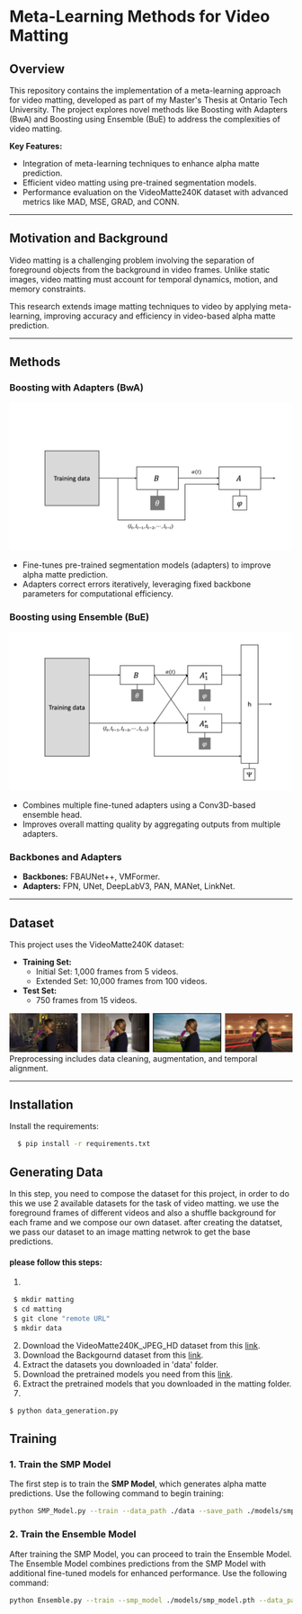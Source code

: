 # Meta-Learning Methods for Video Matting

## Overview
This repository contains the implementation of a meta-learning approach for video matting, developed as part of my Master's Thesis at Ontario Tech University. The project explores novel methods like Boosting with Adapters (BwA) and Boosting using Ensemble (BuE) to address the complexities of video matting.

**Key Features:**
- Integration of meta-learning techniques to enhance alpha matte prediction.
- Efficient video matting using pre-trained segmentation models.
- Performance evaluation on the VideoMatte240K dataset with advanced metrics like MAD, MSE, GRAD, and CONN.

---

## Motivation and Background
Video matting is a challenging problem involving the separation of foreground objects from the background in video frames. Unlike static images, video matting must account for temporal dynamics, motion, and memory constraints.

This research extends image matting techniques to video by applying meta-learning, improving accuracy and efficiency in video-based alpha matte prediction.

---

## Methods

### Boosting with Adapters (BwA)
![Boosting with Adapters](Pictures/bue_image.png)
- Fine-tunes pre-trained segmentation models (adapters) to improve alpha matte prediction.
- Adapters correct errors iteratively, leveraging fixed backbone parameters for computational efficiency.

### Boosting using Ensemble (BuE)
![Boosting using Ensemble](Pictures/bwa_image.png)
- Combines multiple fine-tuned adapters using a Conv3D-based ensemble head.
- Improves overall matting quality by aggregating outputs from multiple adapters.

### Backbones and Adapters
- **Backbones:** FBAUNet++, VMFormer.
- **Adapters:** FPN, UNet, DeepLabV3, PAN, MANet, LinkNet.

---

## Dataset
This project uses the VideoMatte240K dataset:

- **Training Set:**
  - Initial Set: 1,000 frames from 5 videos.
  - Extended Set: 10,000 frames from 100 videos.
- **Test Set:**
  - 750 frames from 15 videos.

![Data example](Pictures/data.png)
Preprocessing includes data cleaning, augmentation, and temporal alignment.

---

## Installation

Install the requirements:

```bash
  $ pip install -r requirements.txt
```

## Generating Data
In this step, you need to compose the dataset for this project, in order to do this we use 2 available datasets for the task of video matting. we use the foreground frames of different videos and also a shuffle background for each frame and we compose our own dataset. after creating the datatset, we pass our dataset to an image matting netwrok to get the base predictions.

#### please follow this steps:
1.

```bash
 $ mkdir matting
 $ cd matting
 $ git clone "remote URL"
 $ mkdir data
```
2. Download the VideoMatte240K_JPEG_HD dataset from this [link](https://drive.google.com/file/d/1IUp_301x8BnPjE81QBzyLASn3ZSosUF6/view).
3. Download the Backgournd dataset from this [link](https://drive.google.com/file/d/1FqD-HfwXwbeTswQEIFaQkaVWUh_i6cSy/view). 
4. Extract the datasets you downloaded in 'data' folder.
5. Download the pretrained models you need from this [link](https://drive.google.com/file/d/1NzEjOtC9GqHnnLJoYfAx-l1_B-kEjYnX/view?usp=share_link). 
6. Extract the pretrained models that you downloaded in the matting folder.
7.
 ```bash
 $ python data_generation.py
```

## Training
### 1. Train the SMP Model
The first step is to train the **SMP Model**, which generates alpha matte predictions. Use the following command to begin training:

```bash
python SMP_Model.py --train --data_path ./data --save_path ./models/smp_model.pth
```

### 2. Train the Ensemble Model
After training the SMP Model, you can proceed to train the Ensemble Model. The Ensemble Model combines predictions from the SMP Model with additional fine-tuned models for enhanced performance. Use the following command:

```bash
python Ensemble.py --train --smp_model ./models/smp_model.pth --data_path ./data --save_path ./models/ensemble_model.pth
```



